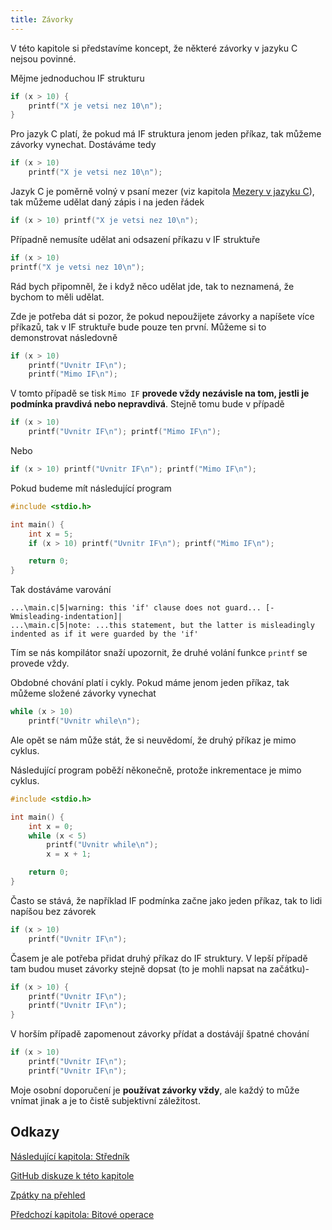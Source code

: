 ```yaml
---
title: Závorky
---
```


V této kapitole si představíme koncept, že některé závorky v jazyku C nejsou povinné.

Mějme jednoduchou IF strukturu

```c
if (x > 10) {
    printf("X je vetsi nez 10\n");
}
```

Pro jazyk C platí, že pokud má IF struktura jenom jeden příkaz, tak můžeme závorky vynechat. Dostáváme tedy

```c
if (x > 10)
    printf("X je vetsi nez 10\n");
```

Jazyk C je poměrně volný v psaní mezer (viz kapitola [Mezery v jazyku C](./volitelne-mezery.md)), tak můžeme udělat daný zápis i na jeden řádek

```c
if (x > 10) printf("X je vetsi nez 10\n");
```

Případně nemusíte udělat ani odsazení příkazu v IF struktuře

```c
if (x > 10)
printf("X je vetsi nez 10\n");
```

Rád bych připomněl, že i když něco udělat jde, tak to neznamená, že bychom to měli udělat.

Zde je potřeba dát si pozor, že pokud nepoužijete závorky a napíšete více příkazů, tak v IF struktuře bude pouze ten první. Můžeme si to demonstrovat následovně

```c
if (x > 10)
    printf("Uvnitr IF\n");
    printf("Mimo IF\n");
```

V tomto případě se tisk `Mimo IF` **provede vždy nezávisle na tom, jestli je podmínka pravdivá nebo nepravdivá**. Stejně tomu bude v případě

```c
if (x > 10)
    printf("Uvnitr IF\n"); printf("Mimo IF\n");
```

Nebo

```c
if (x > 10) printf("Uvnitr IF\n"); printf("Mimo IF\n");
```

Pokud budeme mít následující program
```c
#include <stdio.h>

int main() {
    int x = 5;
    if (x > 10) printf("Uvnitr IF\n"); printf("Mimo IF\n");

    return 0;
}
```

Tak dostáváme varování
```
...\main.c|5|warning: this 'if' clause does not guard... [-Wmisleading-indentation]|
...\main.c|5|note: ...this statement, but the latter is misleadingly indented as if it were guarded by the 'if'
```

Tím se nás kompilátor snaží upozornit, že druhé volání funkce `printf` se provede vždy.

Obdobné chování platí i cykly. Pokud máme jenom jeden příkaz, tak můžeme složené závorky vynechat

```c
while (x > 10)
    printf("Uvnitr while\n");
```

Ale opět se nám může stát, že si neuvědomí, že druhý příkaz je mimo cyklus.

Následující program poběží někonečně, protože inkrementace je mimo cyklus.

```c
#include <stdio.h>

int main() {
    int x = 0;
    while (x < 5)
        printf("Uvnitr while\n");
        x = x + 1;

    return 0;
}
```

Často se stává, že například IF podmínka začne jako jeden příkaz, tak to lidi napíšou bez závorek

```c
if (x > 10)
    printf("Uvnitr IF\n");
```

Časem je ale potřeba přidat druhý příkaz do IF struktury. V lepší případě tam budou muset závorky stejně dopsat (to je mohli napsat na začátku)-
```c
if (x > 10) {
    printf("Uvnitr IF\n");
    printf("Uvnitr IF\n");
}
```

V horším případě zapomenout závorky přídat a dostávájí špatné chování
```c
if (x > 10)
    printf("Uvnitr IF\n");
    printf("Uvnitr IF\n");
```

Moje osobní doporučení je **používat závorky vždy**, ale každý to může vnímat jinak a je to čistě subjektivní záležitost.


## Odkazy
[Následující kapitola: Středník](./volitelne-strednik.md)

[GitHub diskuze k této kapitole](https://github.com/tomasbruckner/c_lectures/discussions/44)

[Zpátky na přehled](./index.md)

[Předchozí kapitola: Bitové operace](./volitelne-bitove-operace.md)
